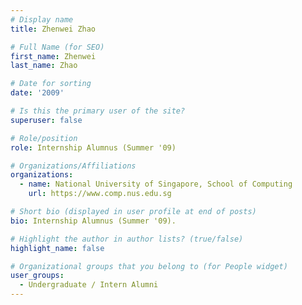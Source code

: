 ```yaml
---
# Display name
title: Zhenwei Zhao

# Full Name (for SEO) 
first_name: Zhenwei
last_name: Zhao

# Date for sorting
date: '2009'

# Is this the primary user of the site?
superuser: false

# Role/position
role: Internship Alumnus (Summer '09)

# Organizations/Affiliations
organizations:
  - name: National University of Singapore, School of Computing
    url: https://www.comp.nus.edu.sg

# Short bio (displayed in user profile at end of posts)
bio: Internship Alumnus (Summer '09). 

# Highlight the author in author lists? (true/false)
highlight_name: false

# Organizational groups that you belong to (for People widget)
user_groups:
  - Undergraduate / Intern Alumni
---
```

